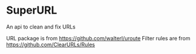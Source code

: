 # SuperURL
An api to clean and fix URLs

URL package is from https://github.com/walterl/uroute
Filter rules are from https://github.com/ClearURLs/Rules
